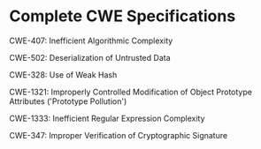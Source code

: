 

# Complete CWE Specifications

CWE-407: Inefficient Algorithmic Complexity

CWE-502: Deserialization of Untrusted Data

CWE-328: Use of Weak Hash

CWE-1321: Improperly Controlled Modification of Object Prototype Attributes ('Prototype Pollution')

CWE-1333: Inefficient Regular Expression Complexity

CWE-347: Improper Verification of Cryptographic Signature